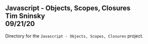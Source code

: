 **Javascript - Objects, Scopes, Closures**\
Tim Sninsky\
09/21/20
---
Directory for the `Javascript - Objects, Scopes, Closures` project.
